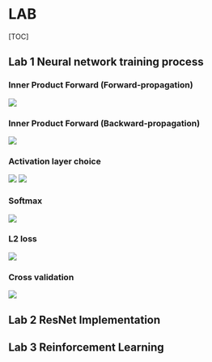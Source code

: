 # LAB
[TOC]
## Lab 1 Neural network training process
### Inner Product Forward (Forward-propagation)
![](https://i.imgur.com/aMM95m6.jpg)
### Inner Product Forward (Backward-propagation)
![](https://i.imgur.com/ybk5yla.png)
### Activation layer choice
![](https://i.imgur.com/b5rcvZJ.png)
![](https://i.imgur.com/q5KZ7wC.png)
### Softmax
![](https://i.imgur.com/yP5z17b.png)
### L2 loss
![](https://i.imgur.com/okNOQWS.png)
### Cross validation
![](https://i.imgur.com/ULJiyO0.png)
## Lab 2 ResNet Implementation

## Lab 3 Reinforcement Learning
